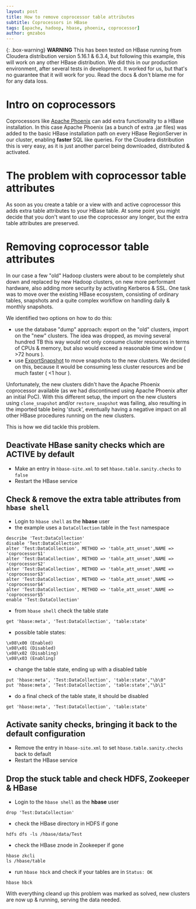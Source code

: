 ```yaml
---
layout: post
title: How to remove coprocessor table attributes
subtitle: Coprocessors in HBase
tags: [apache, hadoop, hbase, phoenix, coprocessor]
author: gmzabos
---
```


{: .box-warning}
**WARNING** This has been tested on HBase running from Cloudera distribution version 5.16.1 & 6.3.4, but following this example, this will work on any other HBase distribution. We did this in our production environment, after several tests in development. It worked for us, but that's no guarantee that it will work for you. Read the docs & don't blame me for for any data loss.

# Intro on coprocessors
Coprocessors like [Apache Phoenix](http://phoenix.apache.org/) can add extra functionality to a HBase installation. In this case Apache Phoenix (as a bunch of extra .jar files) was added to the basic HBase installation path on every HBase RegionServer in our cluster, enabling **faster** SQL like queries. For the Cloudera distribution this is very easy, as it is just another parcel being downloaded, distributed & activated.

# The problem with coprocessor table attributes
As soon as you create a table or a view with and active coprocessor this adds extra table attributes to your HBase table. At some point you might decide that you don't want to use the coprocessor any longer, but the extra table attributes are preserved.

# Removing coprocessor table attributes
In our case a few "old" Hadoop clusters were about to be completely shut down and replaced by new Hadoop clusters, on new more performant hardware, also adding more security by activating Kerberos & SSL. One task was to move over the existing HBase ecosystem, consisting of ordinary tables, snapshots and a quite complex workflow on handling daily & monthly snapshots. 

We identified two options on how to do this: 
- use the database "dump" approach: export on the "old" clusters, import on the "new" clusters. The idea was dropped, as moving several hundred TB this way would not only consume cluster resources in terms of CPUs & memory, but also would exceed a reasonable time window ( >72 hours ).
- use [ExportSnapshot](https://hbase.apache.org/apidocs/org/apache/hadoop/hbase/snapshot/ExportSnapshot.html) to move snapshots to the new clusters. We decided on this, because it would be consuming less cluster resources and be much faster ( <1 hour ).

Unfortunately, the new clusters didn't have the Apache Phoenix coprocessor available (as we had discontinued using Apache Phoenix after an initial PoC). With this different setup, the import on the new clusters using ``clone_snapshot`` and/or ``restore_snapshot`` was failing, also resulting in the imported table being 'stuck', eventually having a negative impact on all other HBase procedures running on the new clusters.

This is how we did tackle this problem.

## Deactivate HBase sanity checks which are ACTIVE by default
- Make an entry in ``hbase-site.xml`` to set ``hbase.table.sanity.checks`` to ``false``
- Restart the HBase service
 
## Check & remove the extra table attributes from `hbase shell`
- Login to `hbase shell` as the **hbase** user
- the example uses a `DataCollection` table in the `Test` namespace
```text
describe 'Test:DataCollection'
disable 'Test:DataCollection'
alter 'Test:DataCollection', METHOD => 'table_att_unset',NAME => 'coprocessor$1'
alter 'Test:DataCollection', METHOD => 'table_att_unset',NAME => 'coprocessor$2'
alter 'Test:DataCollection', METHOD => 'table_att_unset',NAME => 'coprocessor$3'
alter 'Test:DataCollection', METHOD => 'table_att_unset',NAME => 'coprocessor$4'
alter 'Test:DataCollection', METHOD => 'table_att_unset',NAME => 'coprocessor$5'
enable 'Test:DataCollection'
```
- from ``hbase shell`` check the table state
```text
get 'hbase:meta', 'Test:DataCollection', 'table:state'
```
- possible table states:
```text
\x08\x00 (Enabled)
\x08\x01 (Disabled)
\x08\x02 (Disabling)
\x08\x03 (Enabling)
```
- change the table state, ending up with a disabled table
```text
put 'hbase:meta', 'Test:DataCollection', 'table:state',"\b\0"
put 'hbase:meta', 'Test:DataCollection', 'table:state',"\b\1"
```
- do a final check of the table state, it should be disabled
```text
get 'hbase:meta', 'Test:DataCollection', 'table:state'
```

## Activate sanity checks, bringing it back to the default configuration
- Remove the entry in ``hbase-site.xml`` to set ``hbase.table.sanity.checks`` back to default
- Restart the HBase service
 
## Drop the stuck table and check HDFS, Zookeeper & HBase
- Login to the ``hbase shell`` as the **hbase** user
```text
drop 'Test:DataCollection'
```
- check the HBase directory in HDFS if gone
```text
hdfs dfs -ls /hbase/data/Test
```
- check the HBase znode in Zookeeper if gone
```text
hbase zkcli
ls /hbase/table
```
- run ``hbase hbck`` and check if your tables are in ``Status: OK``
```text
hbase hbck
```

With everything cleand up this problem was marked as solved, new clusters are now up & running, serving the data needed.